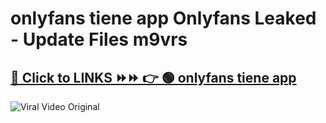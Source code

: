 
 # onlyfans tiene app Onlyfans Leaked - Update Files m9vrs

## <h2><a href="https://clipsfans.com/onlyfans_tiene_app&ref=git">🔗 Click to LINKS ⏩⏩ 👉 🟢 onlyfans tiene app </a></h2>

<a href="https://clipsfans.com/onlyfans_tiene_app&ref=git" rel="nofollow" data-target="animated-image.originalLink"><img src="https://i.ibb.co.com/xMMVF88/686577567.gif" alt="Viral Video Original" style="max-width: 100%; display: inline-block;" data-target="animated-image.originalImage"></a>

